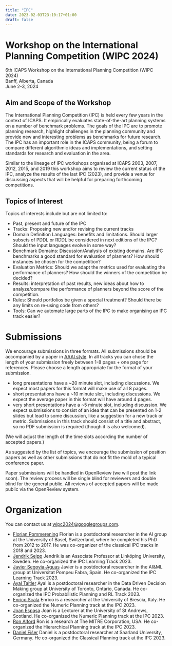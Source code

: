 ```yaml
---
title: "IPC"
date: 2023-02-03T23:10:17+01:00
draft: false
---
```


# Workshop on the International Planning Competition (WIPC 2024)

6th ICAPS Workshop on the International Planning Competition (WIPC 2024) \
Banff, Alberta, Canada \
June 2-3, 2024


## Aim and Scope of the Workshop

The International Planning Competition (IPC) is held every few years in the
context of ICAPS. It empirically evaluates state-of-the-art planning systems on
a number of benchmark problems. The goals of the IPC are to promote planning
research, highlight challenges in the planning community and provide new and
interesting problems as benchmarks for future research. The IPC has an important
role in the ICAPS community, being a forum to compare different algorithmic
ideas and implementations, and setting standards for research and evaluation in
the area.

Similar to the lineage of IPC workshops organised at ICAPS 2003, 2007, 2012,
2015, and 2019 this workshop aims to review the current status of the IPC,
analyze the results of the last IPC (2023), and provide a venue for discussing
aspects that will be helpful for preparing forthcoming competitions.


## Topics of Interest

Topics of interests include but are not limited to:

- Past, present and future of the IPC
- Tracks: Proposing new and/or revising the current tracks
- Domain Definition Languages: benefits and limitations. Should
  larger subsets of PDDL or RDDL be considered in next editions of the
  IPC? Should the input languages evolve in some way?
- Benchmark Domains: Discussion/Analysis of existing domains. Are IPC benchmarks a
  good standard for evaluation of planners?  How should instances be chosen for the
  competition?
- Evaluation Metrics: Should we adapt the metrics used for evaluating the performance
  of planners? How should the winners of the competition be decided?
- Results: interpretation of past results, new ideas about how to analyze/compare the
  performance of planners beyond the score of the competition.
- Rules: Should portfolios be given a special treatment? Should there be any limits on
  re-using code from others?
- Tools: Can we automate large parts of the IPC to make organising an IPC track easier?


# Submissions

We encourage submissions in three formats. All submissions should be accompanied by a paper in [AAAI style](https://www.aaai.org/Publications/Templates/AuthorKit23.zip). In all tracks you can chose the length of your submission freely between 1-8 pages + one page for references. Please choose a length appropriate for the format of your submission.
- long presentations have a ~20 minute slot, including discussions. We expect most papers for this format will make use of all 8 pages.
- short presentations have a ~10 minute slot, including discussions. We expect the average paper in this format will have around 4 pages.
- very short presentations have a ~5 minute slot, including discussion.  We expect submissions to consist of an idea that can be presented on 1-2 slides but lead to some discussion, like a suggestion for a new track or metric. Submissions in this track should consist of a title and abstract, so no PDF submission is required (though it is also welcomed).

(We will adjust the length of the time slots according the number of accepted papers.)

As suggested by the list of topics, we encourage the submission of position papers as well as other submissions that do not fit the mold of a typical conference paper.

Paper submissions will be handled in OpenReview (we will post the link soon). The review process will be single blind for reviewers and double blind for the general public. All reviews of accepted papers will be made public via the OpenReview system.


# Organization
You can contact us at [wipc2024@googlegroups.com](wipc2024@googlegroups.com).

- [Florian Pommerening](https://ai.cs.unibas.ch/people/pommeren/)
  Florian is a postdoctoral researcher in the AI group at the University of Basel, Switzerland, where he completed his PhD from 2012 to 2017. He was co-organizer of the classical IPC tracks in 2018 and 2023.
- [Jendrik Seipp](https://jendrikseipp.com)
  Jendrik is an Associate Professor at Linköping University, Sweden. He co-organized the IPC Learning Track 2023.
- [Javier Segovia-Aguas](https://jsego.github.io/)
  Javier is a postdoctoral researcher in the AI\&ML group at Universitat Pompeu Fabra, Spain. He co-organized the IPC Learning Track 2023.
- [Ayal Taitler](https://sites.google.com/view/ataitler/home)
  Ayal is a postdoctoral researcher in the Data Driven Decision Making group at University of Toronto, Ontario, Canada. He co-organized the IPC Probabilistic Planning and RL Track 2023.
- [Enrico Scala](https://www.hstairs.com)
Enrico is a researcher at the University of Brescia, Italy. He co-organized the Numeric Planning track at the IPC 2023.
 - [Joan Espasa](https://joanespasa.github.io/)
Joan is a Lecturer at the University of St Andrews, Scotland. He co-organized the Numeric Planning track at the IPC 2023.
- [Ron Alford](https://volus.net/)
Ron is a research at The MITRE Corporation, USA. He co-organized the Hierarchical Planning track at the IPC 2023.
- [Daniel Fišer](https://danfis.cz)
Daniel is a postdoctoral researcher at Saarland University, Germany. He co-organized the Classical Planning track at the IPC 2023.
